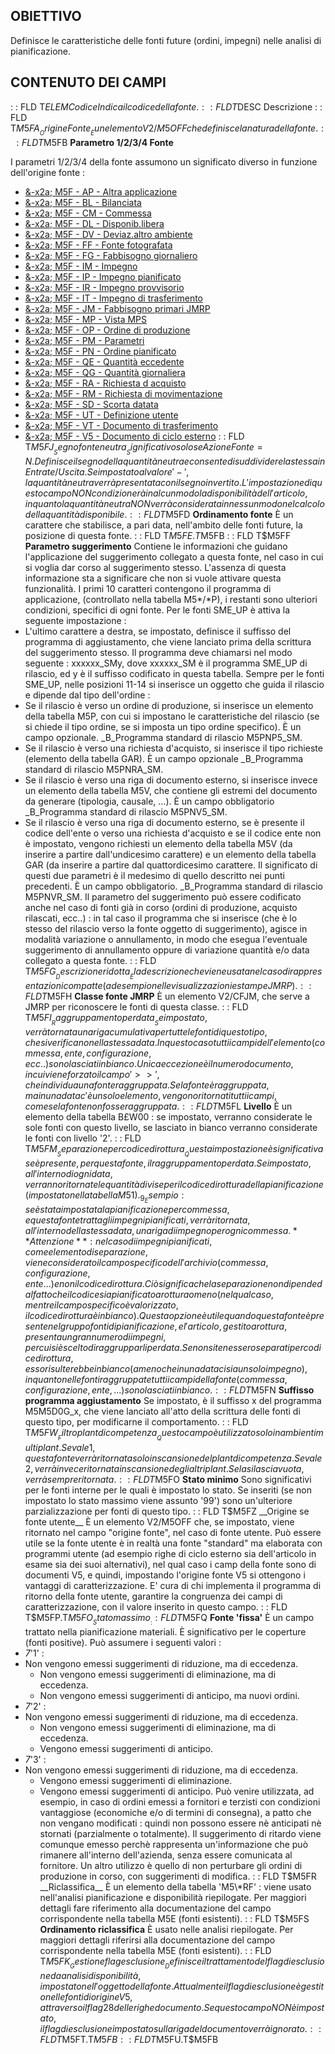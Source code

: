 ## OBIETTIVO
Definisce le caratteristiche delle fonti future (ordini, impegni) nelle analisi di pianificazione.
## CONTENUTO DEI CAMPI
 :  : FLD T$ELEM Codice
Indica il codice della fonte.
 :  : FLD T$DESC Descrizione
 :  : FLD T$M5FA __Origine Fonte__
È un elemento V2/M5OFF che definisce la natura della fonte.
 :  : FLD T$M5FB __Parametro 1/2/3/4 Fonte__

I parametri 1/2/3/4 della fonte assumono un significato diverso in funzione dell'origine fonte : 

- [&-x2a; M5F - AP - Altra applicazione](Sorgenti/OG/TA/M5F_AP)
- [&-x2a; M5F - BL - Bilanciata](Sorgenti/OG/TA/M5F_BL)
- [&-x2a; M5F - CM - Commessa](Sorgenti/OG/TA/M5F_CM)
- [&-x2a; M5F - DL - Disponib.libera](Sorgenti/OG/TA/M5F_DL)
- [&-x2a; M5F - DV - Deviaz.altro ambiente](Sorgenti/OG/TA/M5F_DV)
- [&-x2a; M5F - FF - Fonte fotografata](Sorgenti/OG/TA/M5F_FF)
- [&-x2a; M5F - FG - Fabbisogno giornaliero](Sorgenti/OG/TA/M5F_FG)
- [&-x2a; M5F - IM - Impegno](Sorgenti/OG/TA/M5F_IM)
- [&-x2a; M5F - IP - Impegno pianificato](Sorgenti/OG/TA/M5F_IP)
- [&-x2a; M5F - IR - Impegno provvisorio](Sorgenti/OG/TA/M5F_IR)
- [&-x2a; M5F - IT - Impegno di trasferimento](Sorgenti/OG/TA/M5F_IT)
- [&-x2a; M5F - JM - Fabbisogno primari JMRP](Sorgenti/OG/TA/M5F_JM)
- [&-x2a; M5F - MP - Vista MPS](Sorgenti/OG/TA/M5F_MP)
- [&-x2a; M5F - OP - Ordine di produzione](Sorgenti/OG/TA/M5F_OP)
- [&-x2a; M5F - PM - Parametri](Sorgenti/OG/TA/M5F_PM)
- [&-x2a; M5F - PN - Ordine pianificato](Sorgenti/OG/TA/M5F_PN)
- [&-x2a; M5F - QE - Quantità eccedente](Sorgenti/OG/TA/M5F_QE)
- [&-x2a; M5F - QG - Quantità giornaliera](Sorgenti/OG/TA/M5F_QG)
- [&-x2a; M5F - RA - Richiesta d acquisto](Sorgenti/OG/TA/M5F_RA)
- [&-x2a; M5F - RM - Richiesta di movimentazione](Sorgenti/OG/TA/M5F_RM)
- [&-x2a; M5F - SD - Scorta datata](Sorgenti/OG/TA/M5F_SD)
- [&-x2a; M5F - UT - Definizione utente](Sorgenti/OG/TA/M5F_UT)
- [&-x2a; M5F - VT - Documento di trasferimento](Sorgenti/OG/TA/M5F_VT)
- [&-x2a; M5F - V5 - Documento di ciclo esterno](Sorgenti/OG/TA/M5F_V5)
 :  : FLD T$M5FJ __Segno fonte neutra__
Significativo solo se Azione Fonte = N.
Definisce il segno della quantità neutra e consente di suddividere la stessa in Entrate/Uscita. Se impostato al valore '-', la quantità neutra verrà presentata con il segno invertito. L'impostazione di questo campo NON condizionerà in alcun modo la disponibilità dell'articolo, in quanto la quantità neutra NON verrà considerata in nessun modo nel calcolo della quantità disponibile.
 :  : FLD T$M5FD __Ordinamento fonte__
È un carattere che stabilisce, a pari data, nell'ambito delle fonti future, la posizione di questa fonte.
 :  : FLD T$M5FE.T$M5FB
 :  : FLD T$M5FF __Parametro suggerimento__
Contiene le informazioni che guidano l'applicazione del suggerimento collegato a questa fonte, nel caso in cui si voglia dar corso al suggerimento stesso. L'assenza di questa informazione sta a significare che non si vuole attivare questa funzionalità.
I primi 10 caratteri contengono il programma di applicazione, (controllato nella tabella M5\*/\*P), i restanti sono ulteriori condizioni, specifici di ogni fonte.
Per le fonti SME_UP è attiva la seguente impostazione : 
-    L'ultimo carattere a destra, se impostato, definisce il suffisso del programma di aggiustamento, che viene lanciato prima della scrittura del suggerimento stesso.
Il programma deve chiamarsi nel modo seguente :  xxxxxx_SMy, dove xxxxxx_SM è il programma SME_UP di rilascio, ed y è il suffisso codificato in questa tabella.
Sempre per le fonti SME_UP, nelle posizioni 11-14 si inserisce un oggetto che guida il rilascio e dipende dal tipo dell'ordine : 
-    Se il rilascio è verso un ordine di produzione, si inserisce un elemento della tabella M5P, con cui si impostano le caratteristiche del rilascio (se si chiede il tipo ordine, se si imposta un tipo ordine specifico). È un campo opzionale.
_B_Programma standard di rilascio M5PNP5_SM.
- Se il rilascio è verso una richiesta d'acquisto, si inserisce il tipo richieste (elemento della tabella GAR). È un campo opzionale
_B_Programma standard di rilascio M5PNRA_SM.
-    Se il rilascio è verso una riga di documento esterno, si inserisce invece un elemento della tabella M5V, che contiene gli estremi del documento da generare (tipologia, causale, ...). È un campo obbligatorio
_B_Programma standard di rilascio M5PNV5_SM.
-    Se il rilascio è verso una riga di documento esterno, se è presente il codice dell'ente o verso una richiesta d'acquisto e se il codice ente non è impostato, vengono richiesti un elemento della tabella M5V (da inserire a partire dall'undicesimo carattere) e un elemento della tabella GAR (da inserire a partire dal quattordicesimo carattere. Il significato di questi due parametri è il medesimo di quello descritto nei punti precedenti. È un campo obbligatorio.
_B_Programma standard di rilascio M5PNVR_SM.
Il parametro del suggerimento può essere codificato anche nel caso di fonti già in corso (ordini di produzione, acquisto rilascati, ecc..) :  in tal caso il programma che si inserisce (che è lo stesso del rilascio verso la fonte oggetto di suggerimento), agisce in modalità variazione o annullamento, in modo che esegua l'eventuale suggerimento di annullamento oppure di variazione quantità e/o data collegato a questa fonte.
 :  : FLD T$M5FG __Descrizione ridotta__
È la descrizione che viene usata nel caso di rappresentazioni compatte (ad esempio nelle visualizzazioni e stampe JMRP).
 :  : FLD T$M5FH __Classe fonte JMRP__
È un elemento V2/CFJM, che serve a JMRP per riconoscere le fonti di questa classe.
 :  : FLD T$M5FI __Raggruppamento per data__
Se impostato, verrà tornata una riga cumulativa per tutte le fonti di questo tipo, che si verificano nella stessa data.
In questo caso tutti i campi dell'elemento (commessa, ente, configurazione, ecc..) sono lasciati in bianco. Unica eccezione è il numero documento, in cui viene forzato il campo '>>', che individua una fonte raggruppata.
Se la fonte è raggruppata, ma in una data c'è un solo elemento, vengono ritornati tutti i campi, come se la fonte non fosse raggruppata.
 :  : FLD T$M5FL __Livello__
È un elemento della tabella B£W00 :  se impostato, verranno considerate le sole fonti con questo livello, se lasciato in bianco verranno considerate le fonti con livello '2'.
 :  : FLD T$M5FM __Separazione per codice di rottura__
Questa impostazione è significativa se è presente, per questa fonte, il raggruppamento per data. Se impostato, all'interno di ogni data, verranno ritornate le quantità divise per il codice di rottura della pianificazione (impostato nella tabella M51).
_9_Esempio :  se è stata impostata la pianificazione per commessa, e questa fonte tratta gli impegni pianificati, verrà ritornata, all'interno della stessa data,  una riga di impegno per ogni commessa.
**Attenzione** :  nel caso di impegni pianificati, come elemento di separazione, viene considerato il campo specifico dell'archivio (commessa, configurazione, ente...) e non il codice di rottura.
Ciò significa che la separazione non dipende dal fatto che il codice sia pianificato a rottura o meno (nel qual caso, mentre il campo specifico è valorizzato, il codice di rottura è in bianco).
Questa opzione è utile quando questa fonte è presente nel gruppo fonti di pianificazione, e l'articolo, gestito a rottura, presenta un gran numero di impegni, per cui si è scelto di  raggrupparli per data. Se non si tenessero separati per codice di rottura, esso risulterebbe in bianco (a meno che in una data ci sia un solo impegno), in quanto nelle fonti raggruppate tutti i campi della fonte (commessa, configurazione, ente, ...) sono lasciati in bianco.
 :  : FLD T$M5FN __Suffisso programma aggiustamento__
Se impostato, è il suffisso x del programma M5M5D0G_x, che viene lanciato all'atto della scrittura delle fonti di questo tipo, per modificarne il comportamento.
 :  : FLD T$M5FW __Filtro plant di competenza__
Questo campo è utilizzato solo in ambienti multiplant.
Se vale 1, questa fonte verrà ritornata solo in scansione del plant di competenza.
Se vale 2, verrà invece ritornata in scansione degli altri plant.
Se la si lascia vuota, verrà sempre ritornata.
 :  : FLD T$M5FO __Stato minimo__
Sono significativi per le fonti interne per le quali è impostato lo stato. Se inseriti (se non impostato lo stato massimo viene assunto '99') sono un'ulteriore parzializzazione per fonti di questo tipo.
 :  : FLD T$M5FZ __Origine se fonte utente__
È un elemento V2/M5OFF che, se impostato, viene ritornato nel campo "origine fonte", nel caso di fonte utente.
Può essere utile se la fonte utente è in realtà una fonte "standard" ma elaborata con programmi utente (ad esempio righe di ciclo esterno sia dell'articolo in esame sia dei suoi alternativi), nel qual caso i camp della fonte sono di documenti V5, e quindi, impostando l'origine fonte V5 si ottengono i vantaggi di caratterizzazione.
E' cura di chi implementa il programma di ritorno della fonte utente, garantire la congruenza dei campi di caratterizzazione, con il valore inserito in questo campo.
 :  : FLD T$M5FP.T$M5FO __Stato massimo__
 :  : FLD T$M5FQ __Fonte 'fissa'__
È un campo trattato nella pianificazione materiali. È significativo per le coperture (fonti positive).
Può assumere i seguenti valori : 
- _7_'1'  : 
- Non vengono emessi suggerimenti di riduzione, ma di eccedenza.
    - Non vengono emessi suggerimenti di eliminazione, ma di eccedenza.
    - Non vengono emessi suggerimenti di anticipo, ma nuovi ordini.
- _7_'2' : 
 - Non vengono emessi suggerimenti di riduzione, ma di eccedenza.
    - Non vengono emessi suggerimenti di eliminazione, ma di eccedenza.
    - Vengono emessi suggerimenti di anticipo.
- _7_'3' : 
 - Non vengono emessi suggerimenti di riduzione, ma di eccedenza.
    - Vengono emessi suggerimenti di eliminazione.
    - Vengono emessi suggerimenti di anticipo.
Può venire utilizzata, ad esempio, in caso di ordini emessi a fornitori e terzisti con condizioni vantaggiose (economiche e/o di termini di consegna), a patto che non vengano modificati :  quindi non possono essere nè anticipati nè stornati (parzialmente o totalmente). Il suggerimento di ritardo viene comunque emesso perchè rappresenta un'informazione che può rimanere all'interno dell'azienda, senza essere comunicata al fornitore.
Un altro utilizzo è quello di non perturbare gli ordini di produzione in corso, con suggerimenti di modifica.
 :  : FLD T$M5FR __Riclassifica__
È un elemento della tabella 'M5\*RF' :  viene usato nell'analisi pianificazione e disponibilità riepilogate. Per maggiori dettagli fare riferimento alla documentazione del campo corrispondente nella tabella M5E (fonti esistenti).
 :  : FLD T$M5FS __Ordinamento riclassifica__
È usato nelle analisi riepilogate. Per maggiori dettagli riferirsi alla documentazione del campo corrispondente nella tabella M5E (fonti esistenti).
 :  : FLD T$M5FK __Gestione flag esclusione__
Definisce il trattamento del flag di esclusione da analisi disponibilità, impostato nell'oggetto della fonte.
Attualmente il flag di esclusione è gestito nelle fonti di origine V5, attraverso il flag 28 delle righe documento. Se questo campo NON è impostato, il flag di esclusione impostato sulla riga del documento verrà ignorato.
 :  : FLD T$M5FT.T$M5FB
 :  : FLD T$M5FU.T$M5FB
